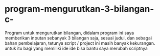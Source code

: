 # program-mengurutkan-3-bilangan-c-
Program untuk mengurutkan bilangan, didalam program ini saya memberikan inputan sebanyak 3 bilangan saja, sesuai judul, dan sebagai bahan pembelajaran, tetunya script / project ini masih banyak kekurangan. untuk itu bagi yang memiliki ide ide bisa bantu saya merubah scriptnya
